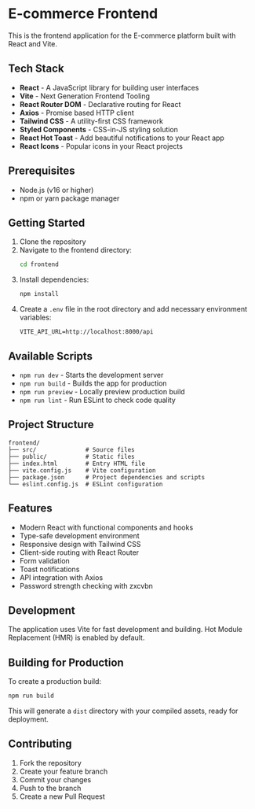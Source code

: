# E-commerce Frontend

This is the frontend application for the E-commerce platform built with React and Vite.

## Tech Stack

- **React** - A JavaScript library for building user interfaces
- **Vite** - Next Generation Frontend Tooling
- **React Router DOM** - Declarative routing for React
- **Axios** - Promise based HTTP client
- **Tailwind CSS** - A utility-first CSS framework
- **Styled Components** - CSS-in-JS styling solution
- **React Hot Toast** - Add beautiful notifications to your React app
- **React Icons** - Popular icons in your React projects

## Prerequisites

- Node.js (v16 or higher)
- npm or yarn package manager

## Getting Started

1. Clone the repository
2. Navigate to the frontend directory:
   ```bash
   cd frontend
   ```
3. Install dependencies:
   ```bash
   npm install
   ```
4. Create a `.env` file in the root directory and add necessary environment variables:
   ```
   VITE_API_URL=http://localhost:8000/api
   ```

## Available Scripts

- `npm run dev` - Starts the development server
- `npm run build` - Builds the app for production
- `npm run preview` - Locally preview production build
- `npm run lint` - Run ESLint to check code quality

## Project Structure

```
frontend/
├── src/              # Source files
├── public/           # Static files
├── index.html        # Entry HTML file
├── vite.config.js    # Vite configuration
├── package.json      # Project dependencies and scripts
└── eslint.config.js  # ESLint configuration
```

## Features

- Modern React with functional components and hooks
- Type-safe development environment
- Responsive design with Tailwind CSS
- Client-side routing with React Router
- Form validation
- Toast notifications
- API integration with Axios
- Password strength checking with zxcvbn

## Development

The application uses Vite for fast development and building. Hot Module Replacement (HMR) is enabled by default.

## Building for Production

To create a production build:

```bash
npm run build
```

This will generate a `dist` directory with your compiled assets, ready for deployment.

## Contributing

1. Fork the repository
2. Create your feature branch
3. Commit your changes
4. Push to the branch
5. Create a new Pull Request
